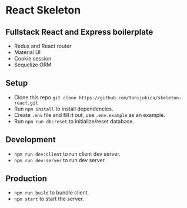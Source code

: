 # React Skeleton

## Fullstack React and Express boilerplate
- Redux and React router
- Material UI
- Cookie session
- Sequelize ORM

## Setup
- Clone this repo `git clone https://github.com/tonijukica/skeleton-react.git`
- Run `npm install` to install dependencies.
- Create `.env` file and fill it out, use `.env.example` as an example.
- Run `npm run db:reset` to initialize/reset database.

## Development
- `npm run dev:client` to run client dev server.
- `npm run dev:server` to run dev server.

## Production
- `npm run build` to bundle client.
- `npm start` to start the server.

